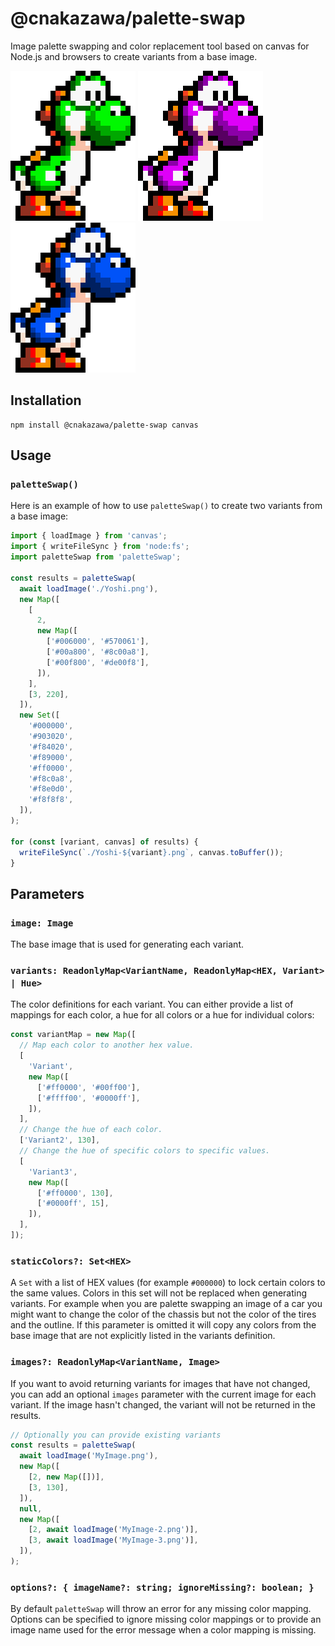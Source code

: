 # @cnakazawa/palette-swap

Image palette swapping and color replacement tool based on canvas for Node.js and browsers to create variants from a base image.

![image of a video game character](./example/Yoshi.png)
![image of a video game character](./example/Yoshi-2.png)
![image of a video game character](./example/Yoshi-3.png)

## Installation

```
npm install @cnakazawa/palette-swap canvas
```

## Usage

### `paletteSwap()`

Here is an example of how to use `paletteSwap()` to create two variants from a base image:

```js
import { loadImage } from 'canvas';
import { writeFileSync } from 'node:fs';
import paletteSwap from 'paletteSwap';

const results = paletteSwap(
  await loadImage('./Yoshi.png'),
  new Map([
    [
      2,
      new Map([
        ['#006000', '#570061'],
        ['#00a800', '#8c00a8'],
        ['#00f800', '#de00f8'],
      ]),
    ],
    [3, 220],
  ]),
  new Set([
    '#000000',
    '#903020',
    '#f84020',
    '#f89000',
    '#ff0000',
    '#f8c0a8',
    '#f8e0d0',
    '#f8f8f8',
  ]),
);

for (const [variant, canvas] of results) {
  writeFileSync(`./Yoshi-${variant}.png`, canvas.toBuffer());
}
```

## Parameters

### `image: Image`

The base image that is used for generating each variant.

### `variants: ReadonlyMap<VariantName, ReadonlyMap<HEX, Variant> | Hue>`

The color definitions for each variant. You can either provide a list of mappings for each color, a hue for all colors or a hue for individual colors:

```js
const variantMap = new Map([
  // Map each color to another hex value.
  [
    'Variant',
    new Map([
      ['#ff0000', '#00ff00'],
      ['#ffff00', '#0000ff'],
    ]),
  ],
  // Change the hue of each color.
  ['Variant2', 130],
  // Change the hue of specific colors to specific values.
  [
    'Variant3',
    new Map([
      ['#ff0000', 130],
      ['#0000ff', 15],
    ]),
  ],
]);
```

### `staticColors?: Set<HEX>`

A `Set` with a list of HEX values (for example `#000000`) to lock certain colors to the same values. Colors in this set will not be replaced when generating variants. For example when you are palette swapping an image of a car you might want to change the color of the chassis but not the color of the tires and the outline. If this parameter is omitted it will copy any colors from the base image that are not explicitly listed in the variants definition.

### `images?: ReadonlyMap<VariantName, Image>`

If you want to avoid returning variants for images that have not changed, you can add an optional `images` parameter with the current image for each variant. If the image hasn't changed, the variant will not be returned in the results.

```js
// Optionally you can provide existing variants
const results = paletteSwap(
  await loadImage('MyImage.png'),
  new Map([
    [2, new Map([])],
    [3, 130],
  ]),
  null,
  new Map([
    [2, await loadImage('MyImage-2.png')],
    [3, await loadImage('MyImage-3.png')],
  ]),
);
```

### `options?: { imageName?: string; ignoreMissing?: boolean; }`

By default `paletteSwap` will throw an error for any missing color mapping. Options can be specified to ignore missing color mappings or to provide an image name used for the error message when a color mapping is missing.
